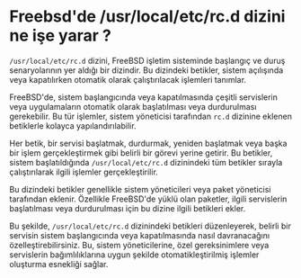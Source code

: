 # Freebsd'de /usr/local/etc/rc.d dizini ne işe yarar ?

```/usr/local/etc/rc.d``` dizini, FreeBSD işletim sisteminde başlangıç ve duruş senaryolarının yer aldığı bir dizindir. Bu dizindeki betikler, sistem açılışında veya kapatılırken otomatik olarak çalıştırılacak işlemleri tanımlar.

FreeBSD'de, sistem başlangıcında veya kapatılmasında çeşitli servislerin veya uygulamaların otomatik olarak başlatılması veya durdurulması gerekebilir. Bu tür işlemler, sistem yöneticisi tarafından ```rc.d``` dizinine eklenen betiklerle kolayca yapılandırılabilir.

Her betik, bir servisi başlatmak, durdurmak, yeniden başlatmak veya başka bir işlem gerçekleştirmek gibi belirli bir görevi yerine getirir. Bu betikler, sistem başlatıldığında ```/usr/local/etc/rc.d``` dizinindeki tüm betikler sırayla çalıştırılarak ilgili işlemler gerçekleştirilir.

Bu dizindeki betikler genellikle sistem yöneticileri veya paket yöneticisi tarafından eklenir. Özellikle FreeBSD'de yüklü olan paketler, ilgili servislerin başlatılması veya durdurulması için bu dizine ilgili betikleri ekler.

Bu şekilde, ```/usr/local/etc/rc.d``` dizinindeki betikleri düzenleyerek, belirli bir servisin sistem başlangıcında veya kapatılmasında nasıl davranacağını özelleştirebilirsiniz. Bu, sistem yöneticilerine, özel gereksinimlere veya servislerin bağımlılıklarına uygun şekilde otomatikleştirilmiş işlemler oluşturma esnekliği sağlar.
